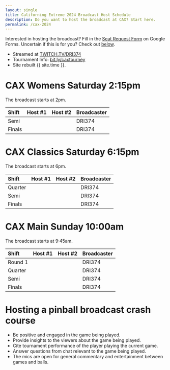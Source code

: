 ```yaml
---
layout: single
title: Californing Extreme 2024 Broadcast Host Schedule
description: Do you want to host the broadcast at CAX? Start here.
permalink: /cax-2024
---
```


Interested in hosting the broadcast? Fill in the [Seat Request Form](https://forms.gle/ao5TgFMQztFuE9nS8) on Google Forms. Uncertain if this is for you? Check out [below](#hosting-a-pinball-broadcast-crash-course).

- Streamed at [TWITCH.TV/DRI374](https://twitch.tv/dri374)
- Tournament Info: [bit.ly/caxtourney](https://bit.ly/caxtourney)
- Site rebuilt {{ site.time }}.

# CAX Womens Saturday 2:15pm

The broadcast starts at 2pm.

| Shift   | Host #1            | Host #2               | Broadcaster |
|:------- |:------------------ |:--------------------- |:----------- |
| Semi    |  |  | DRI374 |
| Finals  |  |  | DRI374 |

# CAX Classics Saturday 6:15pm

The broadcast starts at 6pm.

| Shift   | Host #1            | Host #2               | Broadcaster |
|:------- |:------------------ |:--------------------- |:----------- |
| Quarter |  |  | DRI374 |
| Semi    |  |  | DRI374 |
| Finals  |  |  | DRI374 |

# CAX Main Sunday 10:00am

The broadcast starts at 9:45am.

| Shift   | Host #1            | Host #2               | Broadcaster |
|:------- |:------------------ |:--------------------- |:----------- |
| Round 1 |  |  | DRI374 |
| Quarter |  |  | DRI374 |
| Semi    |  |  | DRI374 |
| Finals  |  |  | DRI374 |

# Hosting a pinball broadcast crash course

- Be positive and engaged in the game being played.
- Provide insights to the viewers about the game being played.
- Cite tournament performance of the player playing the current game.
- Answer questions from chat relevant to the game being played.
- The mics are open for general commentary and entertainment between games and balls.

<!--
| Shift   | Host #1            | Host #2               | Broadcaster |
|:------- |:------------------ |:--------------------- |:----------- |
| Quarter |  |  | DRI374 |
| Semi    |  |  | DRI374 |
| Finals  |  |  | DRI374 |
-->

